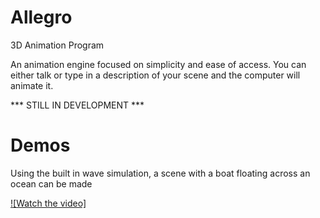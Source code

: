 # Allegro
3D Animation Program

An animation engine focused on simplicity and ease of access. You can either talk or type in a description of your scene and the computer will animate it.

*** STILL IN DEVELOPMENT ***

# Demos
Using the built in wave simulation, a scene with a boat floating across an ocean can be made

[![Watch the video]](https://drive.google.com/file/d/1zQG5Ogxj2YxKaoU_Hfceagx8kkBzR2vF/view?usp=sharing)
